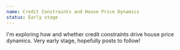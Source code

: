 ```yaml
---
name: Credit Constraints and House Price Dynamics
status: Early stage
---
```


I'm exploring how and whether credit constraints drive house price dynamics. Very early stage, hopefully posts to follow!

